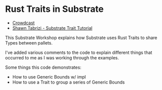 # Rust Traits in Substrate

* [Crowdcast](https://www.crowdcast.io/e/substrate-seminar/8)
* [Shawn Tabrizi - Substrate Trait Tutorial](https://github.com/shawntabrizi/substrate-trait-tutorial)

This Substrate Workshop explains how Substrate uses Rust Traits to share Types between pallets.

I've added various comments to the code to explain different things that occurred to me as I was working through the examples.

Some things this code demonstrates:
* How to use Generic Bounds w/ impl
* How to use a Trait to group a series of Generic Bounds
